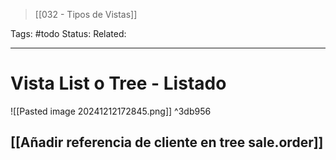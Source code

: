 > [[032 - Tipos de Vistas]]

Tags: #todo
Status: 
Related: 

___

# Vista List o Tree - Listado

![[Pasted image 20241212172845.png]] ^3db956

## [[Añadir referencia de cliente en tree sale.order]]